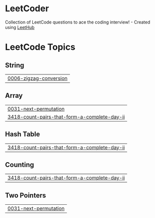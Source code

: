 # LeetCoder
Collection of LeetCode questions to ace the coding interview! - Created using [LeetHub](https://github.com/QasimWani/LeetHub)

<!---LeetCode Topics Start-->
# LeetCode Topics
## String
|  |
| ------- |
| [0006-zigzag-conversion](https://github.com/ambrsumn/Problem_Solving/tree/master/0006-zigzag-conversion) |
## Array
|  |
| ------- |
| [0031-next-permutation](https://github.com/ambrsumn/Problem_Solving/tree/master/0031-next-permutation) |
| [3418-count-pairs-that-form-a-complete-day-ii](https://github.com/ambrsumn/Problem_Solving/tree/master/3418-count-pairs-that-form-a-complete-day-ii) |
## Hash Table
|  |
| ------- |
| [3418-count-pairs-that-form-a-complete-day-ii](https://github.com/ambrsumn/Problem_Solving/tree/master/3418-count-pairs-that-form-a-complete-day-ii) |
## Counting
|  |
| ------- |
| [3418-count-pairs-that-form-a-complete-day-ii](https://github.com/ambrsumn/Problem_Solving/tree/master/3418-count-pairs-that-form-a-complete-day-ii) |
## Two Pointers
|  |
| ------- |
| [0031-next-permutation](https://github.com/ambrsumn/Problem_Solving/tree/master/0031-next-permutation) |
<!---LeetCode Topics End-->